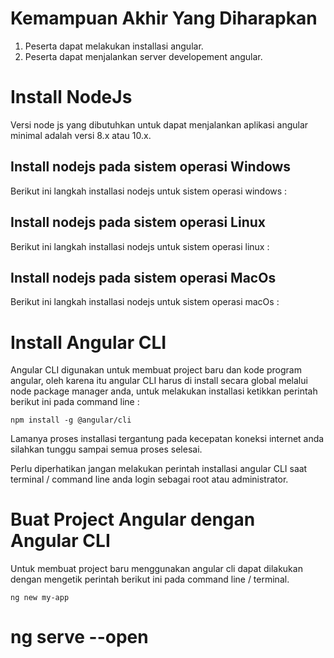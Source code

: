 # Kemampuan Akhir Yang Diharapkan

1. Peserta dapat melakukan installasi angular.
2. Peserta dapat menjalankan server developement angular.

# Install NodeJs

Versi node js yang dibutuhkan untuk dapat menjalankan aplikasi angular minimal adalah versi 8.x atau 10.x.

## Install nodejs pada sistem operasi Windows

Berikut ini langkah installasi nodejs untuk sistem operasi windows :

## Install nodejs pada sistem operasi Linux

Berikut ini langkah installasi nodejs untuk sistem operasi linux :

## Install nodejs pada sistem operasi MacOs

Berikut ini langkah installasi nodejs untuk sistem operasi macOs :

# Install Angular CLI

Angular CLI digunakan untuk membuat project baru dan kode program angular, oleh karena itu angular CLI harus di install secara global melalui node package manager anda, untuk melakukan installasi ketikkan perintah berikut ini pada command line :

```terminal
npm install -g @angular/cli
```

Lamanya proses installasi tergantung pada kecepatan koneksi internet anda silahkan tunggu sampai semua proses selesai.

Perlu diperhatikan jangan melakukan perintah installasi angular CLI saat terminal / command line anda login sebagai root atau administrator.

# Buat Project Angular dengan Angular CLI

Untuk membuat project baru menggunakan angular cli dapat dilakukan dengan mengetik perintah berikut ini pada command line / terminal.

```
ng new my-app
```

# ng serve --open
